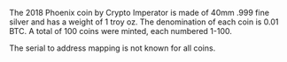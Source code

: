 The 2018 Phoenix coin by Crypto Imperator is made of 40mm .999 fine silver and has a weight of 1 troy oz. The denomination of each coin is 0.01 BTC. A total of 100 coins were minted, each numbered 1-100.

The serial to address mapping is not known for all coins.
